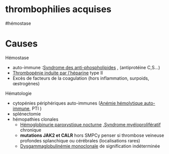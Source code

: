 # thrombophilies acquises
#hémostase 



# Causes


Hémostase

- auto-immune :[Syndrome des anti-phospholipides](#syndrome-des-anti-phospholipidesnorgmd) , (antiprotéine C,S…) 
- [Thrombopénie induite par l'héparine](#thrombopc3a9nie-induite-par-lhc3a9parinenorgmd) type II 
- Excès de facteurs de la coagulation (hors inflammation, surpoids, œstrogènes) 

Hématologie 

- cytopénies périphériques auto-immunes ([Anémie hémolytique auto-immune](#anc3a9mie-hc3a9molytique-auto-immunenorgmd), PTI ) 
- splénectomie 
- hémopathies clonales
    - [Hémoglobinurie paroxystique nocturne](#hc3a9moglobinurie-paroxystique-nocturnenorgmd) ,[Syndrome myéloprolifératif](denote:20240807T181356) chronique 
    - **mutations JAK2 et CALR** hors SMPCy penser si thrombose veineuse profondes splanchique ou cérébrales (localisations rares) 
    - [Dysgammaglobulinémie monoclonale](denote:20240717T195557) de signification indéterminée 

